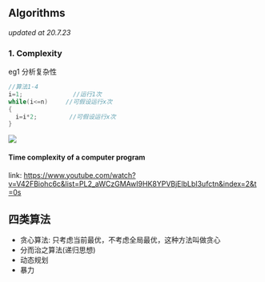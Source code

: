 ## Algorithms
*updated at 20.7.23*

### 1. Complexity

eg1 分析复杂性
```c
//算法1-4
i=1;              //运行1次
while(i<=n)     //可假设运行x次
{
  i=i*2;         //可假设运行x次
}
```
![](../images/complexity-eg1.png)
#### Time complexity of a computer program

link: https://www.youtube.com/watch?v=V42FBiohc6c&list=PL2_aWCzGMAwI9HK8YPVBjElbLbI3ufctn&index=2&t=0s

## 四类算法

- 贪心算法: 只考虑当前最优，不考虑全局最优，这种方法叫做贪心
- 分而治之算法(递归思想)
- 动态规划
- 暴力
